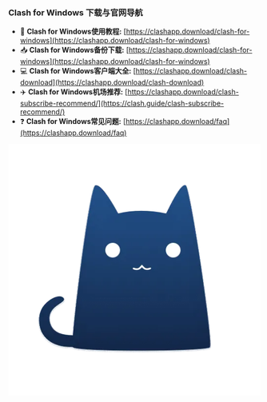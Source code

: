 ### Clash for Windows 下载与官网导航

  - 📖 **Clash for Windows使用教程:** [https://clashapp.download/clash-for-windows](https://clashapp.download/clash-for-windows)
  - 📥 **Clash for Windows备份下载:** [https://clashapp.download/clash-for-windows](https://clashapp.download/clash-for-windows)
  - 💻 **Clash for Windows客户端大全:** [https://clashapp.download/clash-download](https://clashapp.download/clash-download)
  - ✈️ **Clash for Windows机场推荐:** [https://clashapp.download/clash-subscribe-recommend/](https://clash.guide/clash-subscribe-recommend/)
  - ❓ **Clash for Windows常见问题:** [https://clashapp.download/faq](https://clashapp.download/faq)


![Clash for Windows](./images/clash-for-windows.webp)
